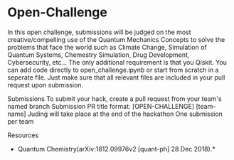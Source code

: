 # Open-Challenge
In this open challenge, submissions will be judged on the most creative/compelling use of the Quantum Mechanics Concepts to solve the problems that face the world such as Climate Change, Simulation of Quantum Systems, Chemestry Simulation, Drug Development, Cybersecurity, etc... The only additional requirement is that you Qiskit. You can add code directly to open_challenge.ipynb or start from scratch in a seperate file. Just make sure that all relevant files are included in your pull request upon submission.

 Submissions
To submit your hack, create a pull request from your team's named branch
Submission PR title format: [OPEN-CHALLENGE] [team-name]
Juding will take place at the end of the hackathon
One submission per team

 Resources
* Quantum Chemistry(arXiv:1812.09976v2 [quant-ph] 28 Dec 2018).*
